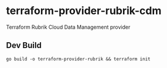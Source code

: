 # terraform-provider-rubrik-cdm
Terraform Rubrik Cloud Data Management provider

## Dev Build

`go build -o terraform-provider-rubrik && terraform init`
